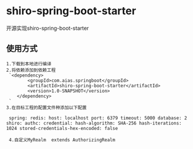 # shiro-spring-boot-starter
开源实现shiro-spring-boot-starter

## 使用方式
    1.下载到本地进行编译
    2.将依赖添加到依赖工程
     `<dependency>
            <groupId>com.aias.springboot</groupId>
            <artifactId>shiro-spring-boot-starter</artifactId>
            <version>1.0-SNAPSHOT</version>
        </dependency>
     `
    3.在目标工程的配置文件种添加以下配置
   ` spring:
  redis:
    host: localhost
    port: 6379
    timeout: 5000
    database: 2
shiro:
  authc:
    credential:
      hash-algorithm: SHA-256
      hash-iterations: 1024
      stored-credentials-hex-encoded: false`
      
     4.自定义MyRealm  extends AuthorizingRealm